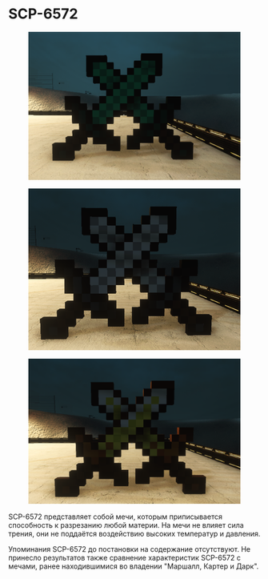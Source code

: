 # SCP-6572

<div>

<figure><img src="../../.gitbook/assets/ывывывimage.png" alt=""><figcaption></figcaption></figure>

 

<figure><img src="../../.gitbook/assets/imывывывage (1).png" alt=""><figcaption></figcaption></figure>

 

<figure><img src="../../.gitbook/assets/iывывывывыmage (1).png" alt=""><figcaption></figcaption></figure>

</div>

SCP-6572 представляет собой мечи, которым приписывается способность к разрезанию любой материи. На мечи не влияет сила трения, они не поддаётся воздействию высоких температур и давления.

Упоминания SCP-6572 до постановки на содержание отсутствуют. Не принесло результатов также сравнение характеристик SCP-6572 с мечами, ранее находившимися во владении "Маршалл, Картер и Дарк".
